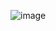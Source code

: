 ![image](https://github.com/tvgVita69/PowerBI/assets/98489171/b972ec86-8a67-4735-8eab-90c6572642f2)

